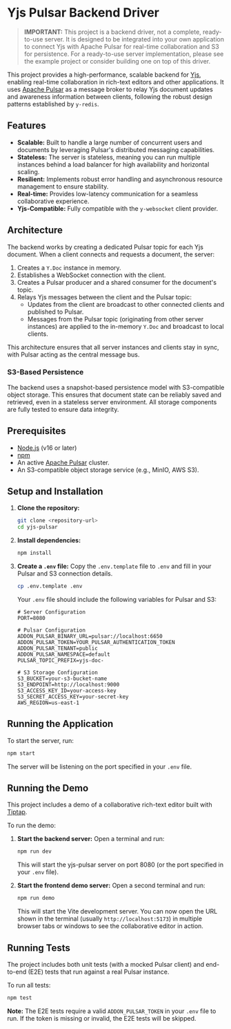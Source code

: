# Yjs Pulsar Backend Driver

> **IMPORTANT:** This project is a backend driver, not a complete, ready-to-use server. It is designed to be integrated into your own application to connect Yjs with Apache Pulsar for real-time collaboration and S3 for persistence. For a ready-to-use server implementation, please see the example project or consider building one on top of this driver.

This project provides a high-performance, scalable backend for [Yjs](https://github.com/yjs/yjs), enabling real-time collaboration in rich-text editors and other applications. It uses [Apache Pulsar](https://pulsar.apache.org/) as a message broker to relay Yjs document updates and awareness information between clients, following the robust design patterns established by `y-redis`.

## Features

- **Scalable:** Built to handle a large number of concurrent users and documents by leveraging Pulsar's distributed messaging capabilities.
- **Stateless:** The server is stateless, meaning you can run multiple instances behind a load balancer for high availability and horizontal scaling.
- **Resilient:** Implements robust error handling and asynchronous resource management to ensure stability.
- **Real-time:** Provides low-latency communication for a seamless collaborative experience.
- **Yjs-Compatible:** Fully compatible with the `y-websocket` client provider.

## Architecture

The backend works by creating a dedicated Pulsar topic for each Yjs document. When a client connects and requests a document, the server:

1.  Creates a `Y.Doc` instance in memory.
2.  Establishes a WebSocket connection with the client.
3.  Creates a Pulsar producer and a shared consumer for the document's topic.
4.  Relays Yjs messages between the client and the Pulsar topic:
    -   Updates from the client are broadcast to other connected clients and published to Pulsar.
    -   Messages from the Pulsar topic (originating from other server instances) are applied to the in-memory `Y.Doc` and broadcast to local clients.

This architecture ensures that all server instances and clients stay in sync, with Pulsar acting as the central message bus.

### S3-Based Persistence

The backend uses a snapshot-based persistence model with S3-compatible object storage. This ensures that document state can be reliably saved and retrieved, even in a stateless server environment. All storage components are fully tested to ensure data integrity.

## Prerequisites

- [Node.js](https://nodejs.org/) (v16 or later)
- [npm](https://www.npmjs.com/)
- An active [Apache Pulsar](https://pulsar.apache.org/docs/getting-started-standalone/) cluster.
- An S3-compatible object storage service (e.g., MinIO, AWS S3).

## Setup and Installation

1.  **Clone the repository:**
    ```bash
    git clone <repository-url>
    cd yjs-pulsar
    ```

2.  **Install dependencies:**
    ```bash
    npm install
    ```

3.  **Create a `.env` file:**
    Copy the `.env.template` file to `.env` and fill in your Pulsar and S3 connection details.
    ```bash
    cp .env.template .env
    ```

    Your `.env` file should include the following variables for Pulsar and S3:
    ```
    # Server Configuration
    PORT=8080

    # Pulsar Configuration
    ADDON_PULSAR_BINARY_URL=pulsar://localhost:6650
    ADDON_PULSAR_TOKEN=YOUR_PULSAR_AUTHENTICATION_TOKEN
    ADDON_PULSAR_TENANT=public
    ADDON_PULSAR_NAMESPACE=default
    PULSAR_TOPIC_PREFIX=yjs-doc-

    # S3 Storage Configuration
    S3_BUCKET=your-s3-bucket-name
    S3_ENDPOINT=http://localhost:9000
    S3_ACCESS_KEY_ID=your-access-key
    S3_SECRET_ACCESS_KEY=your-secret-key
    AWS_REGION=us-east-1
    ```

## Running the Application

To start the server, run:

```bash
npm start
```

The server will be listening on the port specified in your `.env` file.

## Running the Demo

This project includes a demo of a collaborative rich-text editor built with [Tiptap](https://tiptap.dev/).

To run the demo:

1.  **Start the backend server:**
    Open a terminal and run:
    ```bash
    npm run dev
    ```
    This will start the yjs-pulsar server on port 8080 (or the port specified in your `.env` file).

2.  **Start the frontend demo server:**
    Open a second terminal and run:
    ```bash
    npm run demo
    ```
    This will start the Vite development server. You can now open the URL shown in the terminal (usually `http://localhost:5173`) in multiple browser tabs or windows to see the collaborative editor in action.

## Running Tests

The project includes both unit tests (with a mocked Pulsar client) and end-to-end (E2E) tests that run against a real Pulsar instance.

To run all tests:

```bash
npm test
```

**Note:** The E2E tests require a valid `ADDON_PULSAR_TOKEN` in your `.env` file to run. If the token is missing or invalid, the E2E tests will be skipped.
